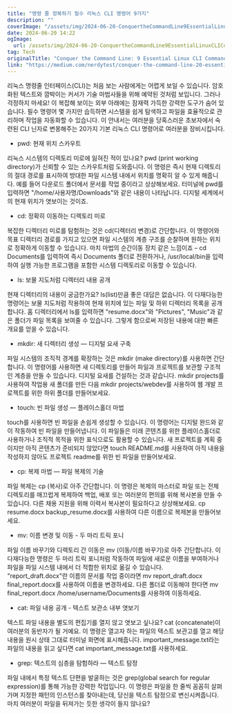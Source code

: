 ```yaml
---
title: "명령 줄 정복하기 필수 리눅스 CLI 명령어 9가지"
description: ""
coverImage: "/assets/img/2024-06-20-ConquertheCommandLine9EssentialLinuxCLICommands_0.png"
date: 2024-06-20 14:22
ogImage: 
  url: /assets/img/2024-06-20-ConquertheCommandLine9EssentialLinuxCLICommands_0.png
tag: Tech
originalTitle: "Conquer the Command Line: 9 Essential Linux CLI Commands"
link: "https://medium.com/nerdytest/conquer-the-command-line-20-essential-linux-cli-commands-4729186616e0"
---
```



리눅스 명령줄 인터페이스(CLI)는 처음 보는 사람에게는 어렵게 보일 수 있습니다. 암호화된 텍스트와 깜박이는 커서가 기술 마법사들을 위해 예약된 것처럼 보입니다. 그러나 걱정하지 마세요! 이 복잡해 보이는 외부 아래에는 잠재력 가득한 강력한 도구가 숨어 있습니다. 필수 명령어 몇 가지만 습득하면 시스템을 쉽게 탐색하고 파일을 효율적으로 관리하며 작업을 자동화할 수 있습니다. 이 안내서는 여러분을 당혹스러운 초보자에서 숙련된 CLI 닌자로 변몽해주는 20가지 기본 리눅스 CLI 명령어로 여러분을 장비시킵니다.

- pwd: 현재 위치 스카우트

리눅스 시스템의 디렉토리 미로에 잃혀진 적이 있나요? pwd (print working directory)가 신뢰할 수 있는 스카우트처럼 도와줍니다. 이 명령은 즉시 현재 디렉토리의 절대 경로를 표시하여 방대한 파일 시스템 내에서 위치를 명확히 알 수 있게 해줍니다. 예를 들어 다운로드 폴더에서 문서를 작업 중이라고 상상해보세요. 터미널에 pwd를 입력하면 "/home/사용자명/Downloads"와 같은 내용이 나타납니다. 디지털 세계에서의 현재 위치가 엿보이는 것이죠.

- cd: 정확히 이동하는 디렉토리 미로

<div class="content-ad"></div>

복잡한 디렉터리 미로를 탐험하는 것은 cd(디렉터리 변경)로 간단합니다. 이 명령어와 목표 디렉터리 경로를 가지고 있으면 파일 시스템의 계층 구조를 순찰하며 원하는 위치로 정확하게 이동할 수 있습니다. 마치 마법의 순간이동 장치 같은 느낌이죠 – cd Documents를 입력하여 즉시 Documents 폴더로 전환하거나, /usr/local/bin을 입력하여 실행 가능한 프로그램을 포함한 시스템 디렉토리로 이동할 수 있습니다.

- ls: 보물 지도처럼 디렉터리 내용 공개

현재 디렉터리의 내용이 궁금한가요? ls(list)만큼 좋은 대답은 없습니다. 이 다재다능한 명령어는 보물 지도처럼 작용하여 현재 위치에 있는 파일 및 하위 디렉터리 목록을 공개합니다. 홈 디렉터리에서 ls를 입력하면 "resume.docx"와 "Pictures", "Music"과 같은 폴더가 파일 목록을 보여줄 수 있습니다. 그렇게 함으로써 저장된 내용에 대한 빠른 개요를 얻을 수 있습니다.

- mkdir: 새 디렉터리 생성 — 디지털 요새 구축

<div class="content-ad"></div>

파일 시스템의 조직적 경계를 확장하는 것은 mkdir (make directory)를 사용하면 간단합니다. 이 명령어를 사용하면 새 디렉토리를 만들어 파일과 프로젝트를 보관할 구조적인 계층을 만들 수 있습니다. 디지털 요새를 건설하는 것과 같습니다. mkdir projects를 사용하여 작업용 새 폴더를 만든 다음 mkdir projects/webdev를 사용하여 웹 개발 프로젝트를 위한 하위 폴더를 만들어보세요.

- touch: 빈 파일 생성 — 플레이스홀더 마법

touch를 사용하면 빈 파일을 손쉽게 생성할 수 있습니다. 이 명령어는 디지털 완드와 같이 작동하여 빈 파일을 만들어냅니다. 이 파일들은 미래 콘텐츠를 위한 플레이스홀더로 사용하거나 조직적 목적을 위한 표식으로도 활용할 수 있습니다. 새 프로젝트를 계획 중이지만 아직 콘텐츠가 준비되지 않았다면 touch README.md를 사용하여 아직 내용을 작성하지 않아도 프로젝트 readme를 위한 빈 파일을 만들어보세요.

- cp: 복제 마법 — 파일 복제의 기술

<div class="content-ad"></div>

파일 복제는 cp (복사)로 아주 간단합니다. 이 명령은 복제의 마스터로 파일 또는 전체 디렉토리를 매끄럽게 복제하여 백업, 배포 또는 여러분의 편의를 위해 복사본을 만들 수 있습니다. 다른 채용 지원을 위해 이력서 복사본이 필요하다고 상상해보세요. cp resume.docx backup_resume.docx를 사용하여 다른 이름으로 복제본을 만들어보세요.

- mv: 이름 변경 및 이동 - 두 마리 트릭 포니

파일 이름 바꾸기와 디렉토리 간 이동은 mv (이동/이름 바꾸기)로 아주 간단합니다. 이 다재다능한 명령은 두 마리 트릭 포니처럼 작동하여 파일에 새로운 이름을 부여하거나 파일을 파일 시스템 내에서 더 적합한 위치로 옮길 수 있습니다. "report_draft.docx"란 이름의 문서를 작업 중이라면 mv report_draft.docx final_report.docx를 사용하여 이름을 변경하세요. 다른 폴더로 이동해야 한다면 mv final_report.docx /home/username/Documents를 사용하여 이동하세요.

- cat: 파일 내용 공개 - 텍스트 보관소 내부 엿보기

<div class="content-ad"></div>

텍스트 파일 내용을 별도의 편집기를 열지 않고 엿보고 싶나요? cat (concatenate)이 여러분의 동반자가 될 거예요. 이 명령은 열고자 하는 파일의 텍스트 보관고를 열고 해당 내용을 원시 상태 그대로 터미널 화면에 표시해줍니다. important_message.txt라는 파일의 내용을 읽고 싶다면 cat important_message.txt를 사용하세요.

- grep: 텍스트의 심층을 탐험하라 — 텍스트 탐정

파일 내에서 특정 텍스트 단편을 발굴하는 것은 grep(global search for regular expression)를 통해 가능한 강력한 작업입니다. 이 명령은 파일을 한 줄씩 꼼꼼히 살펴가며 지정한 패턴의 인스턴스를 찾아내는데, 당신을 텍스트 탐정으로 변신시켜줍니다. 마치 여러분이 파일을 뒤져가는 듯한 생각이 들지 않나요?